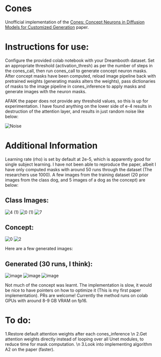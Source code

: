 # Cones
Unofficial implementation of the <a href='https://arxiv.org/abs/2303.05125'>Cones: Concept Neurons in Diffusion Models for Customized Generation</a> paper.

# Instructions for use:
Configure the provided colab notebook with your Dreambooth dataset. Set an appropriate threshold (activation_thresh) as per the number of steps in the cones_call, then run cones_call to generate concept neuron masks.
After concept masks have been computed, reload image pipeline back with pretrained weights (generating masks alters the weights), pass dictionaries of masks to the image pipeline in cones_inference to apply masks and generate images with the neuron masks.

AFAIK the paper does not provide any threshold values, so this is up for experimentation. I have found anything on the lower side of e-4 results in destruction of the attention layer, and results in just random noise like below:

![Noise](https://user-images.githubusercontent.com/95531133/231112152-a2657014-dfb7-40df-88d3-948efc714ceb.png)

# Additional Information
Learning rate (rho) is set by default at 2e-5, which is apparently good for single subject learning.
I have not been able to reproduce the paper, albeit I have only computed masks with around 50 runs through the dataset (The researchers use 1000). A few images from the training dataset (20 prior images from the class dog, and 5 images of a dog as the concept) are below:
## Class Images:
![4 (1)](https://user-images.githubusercontent.com/95531133/231116615-4f2750b2-3b8f-4e49-b115-03882af1b3a0.jpg)
![0 (1)](https://user-images.githubusercontent.com/95531133/231116921-40212af1-164b-402a-8c91-dbee8aedc084.jpg)
![7](https://user-images.githubusercontent.com/95531133/231116948-bac2e8be-96db-417f-b9ac-a43dbedf532a.jpg)

## Concept:
![0](https://user-images.githubusercontent.com/95531133/231117099-63a2113d-8889-4871-b743-d95d80f6a97a.jpg)
![2](https://user-images.githubusercontent.com/95531133/231117121-36fc1854-3d7a-4e28-b496-c5a19b43b4fd.jpg)

Here are a few generated images:
## Generated (30 runs, I think):
![image](https://user-images.githubusercontent.com/95531133/231117401-619a9dba-7da0-4e0a-a2d8-2400a0b95c5a.png)
![image](https://user-images.githubusercontent.com/95531133/231117422-a2f25a3c-051f-4ef7-8ab0-171f919d8018.png)
![image](https://user-images.githubusercontent.com/95531133/231117440-64cef9ab-f519-4eec-b282-8cc59db6badf.png)

Not much of the concept was learnt.
The implementation is slow, it would be nice to have pointers on how to optimize it (This is my first paper implementation).
PRs are welcome!
Currently the method runs on colab GPUs with around 8-9 GB VRAM on fp16.

# To do:
1.Restore default attention weights after each cones_inference \n
2.Get attention weights directly instead of looping over all Unet modules, to reduce time for mask computation. \n
3.Look into implementing algorithm A2 on the paper (faster).


